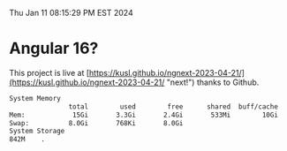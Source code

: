 Thu Jan 11 08:15:29 PM EST 2024

# Angular 16?


This project is live at [https://kusl.github.io/ngnext-2023-04-21/](https://kusl.github.io/ngnext-2023-04-21/ "next!") thanks to Github.

```bash
System Memory
               total        used        free      shared  buff/cache   available
Mem:            15Gi       3.3Gi       2.4Gi       533Mi        10Gi        11Gi
Swap:          8.0Gi       768Ki       8.0Gi
System Storage
842M	.
```
```bash
